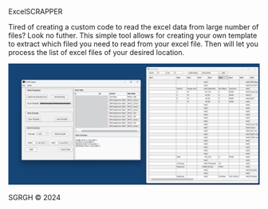 ExcelSCRAPPER

<p align="left">
  Tired of creating a custom code to read the excel data from large number of files? Look no futher.
  This simple tool allows for creating your own template to extract which filed you need to read from your excel file. Then will let you process the list of excel files of your desired location.
</p>

<p align="left">
  <img src="https://github.com/sghmire/ExcelScapper/blob/main/MAIN_1.png" width="800" title="Main Window">
</p>


SGRGH 
© 2024
